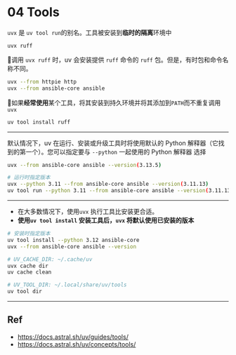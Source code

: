 # 04 Tools



`uvx` 是 `uv tool run`的别名。工具被安装到**临时的隔离**环境中

```
uvx ruff
```

🚗调用 `uvx ruff` 时，uv 会安装提供 `ruff` 命令的 `ruff` 包。但是，有时包和命令名称不同。

```bash
uvx --from httpie http
uvx --from ansible-core ansible
```

🚗如果**经常使用**某个工具，将其安装到持久环境并将其添加到`PATH`而不重复调用`uvx`

```bash
uv tool install ruff
```



---

默认情况下，uv 在运行、安装或升级工具时将使用默认的 Python 解释器（它找到的第一个）。您可以指定要与 `--python` 一起使用的 Python 解释器 选择

```bash
uvx --from ansible-core ansible --version(3.13.5)

# 运行时指定版本
uvx --python 3.11 --from ansible-core ansible --version(3.11.13)
uv tool run --python 3.11 --from ansible-core ansible --version(3.11.13)

```

---

* 在大多数情况下，使用`uvx` 执行工具比安装更合适。
* **使用`uv tool install` 安装工具后，`uvx` 将默认使用已安装的版本**


```bash
# 安装时指定版本
uv tool install --python 3.12 ansible-core
uvx --from ansible-core ansible --version
```

```bash
# UV_CACHE_DIR: ~/.cache/uv
uvx cache dir
uv cache clean
```

```bash
# UV_TOOL_DIR: ~/.local/share/uv/tools
uv tool dir
```



---








## Ref



* <https://docs.astral.sh/uv/guides/tools/>
* <https://docs.astral.sh/uv/concepts/tools/>